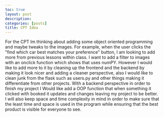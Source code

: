 ```yaml
---
toc: true
layout: post
description:
categories: [posts]
title: CPT Idea
---
```


For the CPT Im thinking about adding some object oriented programming and maybe tweaks to the images. For example, when the user clicks the "find which car best matches your preference" button, I am looking to add more from previous lessons within class. I want to add a filter to images with an onclick function which shows that uses numPY. However I would like to add more to it by cleaning up the frontend and the backend by making it look nicer and adding a cleaner perspective, also I would like to clean junk from the flask such as users.py and other things making it differentiate from other projects. With a backend perspective in order to finish my project I Would like add a OOP function that when something it clicked with booked it updates and changes leaving my project to be better. I will also keep space and time complexity in mind in order to make sure that the least time and space is used in the program while ensuring that the best product is visible for everyone to see.